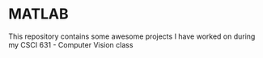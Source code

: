 # MATLAB
This repository contains some awesome projects I have worked on during my CSCI 631 - Computer Vision class
